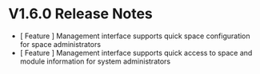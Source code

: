 # V1.6.0 Release Notes

- [ Feature ] Management interface supports quick space configuration for space administrators
- [ Feature ] Management interface supports quick access to space and module information for system administrators